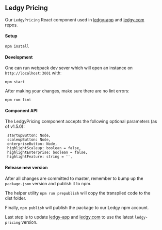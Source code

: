 ## Ledgy Pricing

Our `LedgyPricing` React component used in [ledgy-app] and [ledgy.com] repos.

#### Setup

```
npm install
```

#### Development

One can run webpack dev sever which will open an instance on `http://localhost:3001` with:

```
npm start
```

After making your changes, make sure there are no lint errors:

```
npm run lint
```

#### Component API

 The LedgyPricing component accepts the following optional parameters (as of v1.5.0):
 ```
  startupButton: Node,
  scaleupButton: Node,
  enterpriseButton: Node,
  highlightScaleup: boolean = false,
  highlightEnterprise: boolean = false,
  highlightFeature: string = '',
```


#### Release new version

After all changes are committed to master, remember to bump up the `package.json` version and publish it to npm.

The helper utility `npm run prepublish` will copy the transpiled code to the dist folder.

Finally, `npm publish` will publish the package to our Ledgy npm account.

Last step is to update [ledgy-app] and [ledgy.com] to use the latest `ledgy-pricing` version.

[ledgy-app]: https://github.com/morloy/ledgy-app
[ledgy.com]: https://github.com/morloy/ledgy.com
